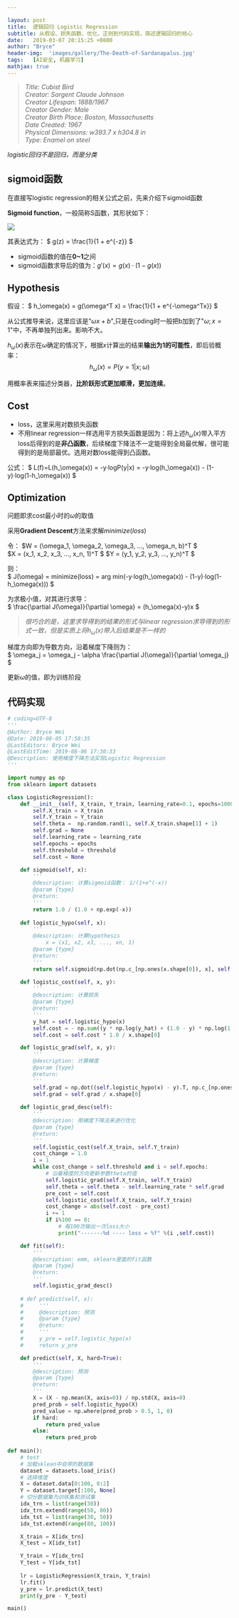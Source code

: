```yaml
---

layout: post
title:  逻辑回归 Logistic Regression
subtitle: 从假设、损失函数、优化、正则到代码实现，简述逻辑回归的核心
date:   2019-03-07 20:15:25 +0800
author: "Bryce"
header-img:  'images/gallery/The-Death-of-Sardanapalus.jpg'
tags:   [AI安全, 机器学习]
mathjax: true
---
```


> <cite>Title: Cubist Bird  
Creator: Sargent Claude Johnson  
Creator Lifespan: 1888/1967  
Creator Gender: Male  
Creator Birth Place: Boston, Massachusetts  
Date Created: 1967  
Physical Dimensions: w393.7 x h304.8 in  
Type: Enamel on steel  </cite>  

_logistic回归不是回归，而是分类_

## sigmoid函数  

在直接写logistic regression的相关公式之前，先来介绍下sigmoid函数  

**Sigmoid function**，一般简称S函数，其形状如下：  

<img src="/images/posts/ai_sec/sigmoid.png"/>

其表达式为：
$
g(z) = \frac{1}{1 + e^{-z}}
$  

- sigmoid函数的值在**0~1**之间
- sigmoid函数求导后的值为：$g'(x) = g(x)·(1-g(x))$

## Hypothesis

假设：
$
h_\omega(x) = g(\omega^T x) = \frac{1}{1 + e^{-\omega^Tx}}
$
  
从公式推导来说，这里应该是"$\omega x+b$",只是在coding时一般把b加到了"$\omega;x=1$"中，不再单独列出来。影响不大。  

$h_\omega(x)$表示在$\omega$确定的情况下，根据$x$计算出的结果**输出为1的可能性**，即后验概率：
$$
h_\omega(x) = P(y=1|x;\omega)
$$

用概率表来描述分类器，**比阶跃形式更加顺滑，更加连续**。

## Cost

- loss，这里采用对数损失函数
- 不用linear regression一样选用平方损失函数是因为：将上述$h_\omega(x)$带入平方loss后得到的是**非凸函数**，后续梯度下降法不一定能得到全局最优解，很可能得到的是局部最优。选用对数loss能得到凸函数。  

公式：
$
L(f)=L(h_\omega(x)) = -y·logP(y|x) = -y·log(h_\omega(x)) - (1-y)·log(1-h_\omega(x))
$

## Optimization

问题即求cost最小时的$\omega$的取值  

采用**Gradient Descent**方法来求解$minimize(loss)$  

令：
$W = (\omega_1, \omega_2, \omega_3, ..., \omega_n, b)^T $  
$X = (x_1, x_2, x_3, ..., x_n, 1)^T $
$Y = (y_1, y_2, y_3, ..., y_n)^T $

则：  
$
 J(\omega) = minimize(loss) = arg min(-y·log(h_\omega(x)) - (1-y)·log(1-h_\omega(x)))
$

为求极小值，对其进行求导：  
$
 \frac{\partial J(\omega)}{\partial \omega} = (h_\omega(x)-y)x
$

> <cite>很巧合的是，这里求导得到的结果的形式与linear regression求导得到的形式一致，但是实质上将$h_\omega(x)$带入后结果是不一样的</cite>

梯度方向即为导数方向，沿着梯度下降则为：  
$
\omega_j = \omega_j - \alpha \frac{\partial J(\omega)}{\partial \omega_j}
$

更新$\omega$的值，即为训练阶段  

## 代码实现

```python
# coding=UTF-8
'''
@Author: Bryce Wei
@Date: 2019-08-05 17:58:35
@LastEditors: Bryce Wei
@LastEditTime: 2019-08-06 17:30:33
@Description: 使用梯度下降方法实现Logistic Regression
'''

import numpy as np 
from sklearn import datasets

class LogisticRegression():
    def __init__(self, X_train, Y_train, learning_rate=0.1, epochs=10000, threshold=0.0001):
        self.X_train = X_train
        self.Y_train = Y_train
        self.theta =  np.random.rand(1, self.X_train.shape[1] + 1)
        self.grad = None
        self.learning_rate = learning_rate
        self.epochs = epochs
        self.threshold = threshold
        self.cost = None

    def sigmoid(self, x):
        '''
        @description: 计算sigmoid函数： 1/(1+e^(-x))
        @param {type} 
        @return: 
        '''
        return 1.0 / (1.0 + np.exp(-x))
        
    def logistic_hypo(self, x):
        '''
        @description: 计算hypothesis
            x = (x1, x2, x3, ..., xn, 1)
        @param {type} 
        @return: 
        '''
        return self.sigmoid(np.dot(np.c_[np.ones(x.shape[0]), x], self.theta.T))

    def logistic_cost(self, x, y):
        '''
        @description: 计算损失
        @param {type} 
        @return: 
        '''
        y_hat = self.logistic_hypo(x)
        self.cost = - np.sum((y * np.log(y_hat) + (1.0 - y) * np.log(1.0 - y_hat)))
        self.cost = self.cost * 1.0 / x.shape[0]

    def logistic_grad(self, x, y):
        '''
        @description: 计算梯度
        @param {type} 
        @return: 
        '''
        self.grad = np.dot((self.logistic_hypo(x) - y).T, np.c_[np.ones(x.shape[0]), x])
        self.grad = self.grad / x.shape[0]
        
    def logistic_grad_desc(self):
        '''
        @description: 用梯度下降法来进行优化
        @param {type} 
        @return: 
        '''
        self.logistic_cost(self.X_train, self.Y_train)
        cost_change = 1.0
        i = 1
        while cost_change > self.threshold and i < self.epochs:
            # 沿着梯度的方向更新参数theta的值
            self.logistic_grad(self.X_train, self.Y_train)
            self.theta = self.theta - self.learning_rate * self.grad
            pre_cost = self.cost
            self.logistic_cost(self.X_train, self.Y_train)
            cost_change = abs(self.cost - pre_cost)
            i += 1
            if i%100 == 0:
                # 每100次输出一次loss大小
                print("-------%d ---- loss = %f" %(i ,self.cost))

    def fit(self):
        '''
        @description: emm, sklearn里面的fit函数 
        @param {type} 
        @return: 
        '''
        self.logistic_grad_desc()
        
    # def predict(self, x):
    #     '''
    #     @description: 预测
    #     @param {type} 
    #     @return: 
    #     '''
    #     y_pre = self.logistic_hypo(x)
    #     return y_pre

    def predict(self, X, hard=True):
        '''
        @description: 预测 
        @param {type} 
        @return: 
        '''
        X = (X - np.mean(X, axis=0)) / np.std(X, axis=0)
        pred_prob = self.logistic_hypo(X)
        pred_value = np.where(pred_prob > 0.5, 1, 0)
        if hard:
            return pred_value
        else:
            return pred_prob
    
def main():
    # test
    # 加载sklean中自带的数据集
    dataset = datasets.load_iris()
    # 选择维度
    X = dataset.data[0:100, 0:2]
    Y = dataset.target[:100, None]
    # 切分数据集为训练集和测试集
    idx_trn = list(range(30))
    idx_trn.extend(range(50, 80))
    idx_tst = list(range(30, 50))
    idx_tst.extend(range(80, 100))

    X_train = X[idx_trn]
    X_test = X[idx_tst]

    Y_train = Y[idx_trn]
    Y_test = Y[idx_tst]
    
    lr = LogisticRegression(X_train, Y_train)
    lr.fit()
    y_pre = lr.predict(X_test)
    print(y_pre - Y_test)

main()

```
